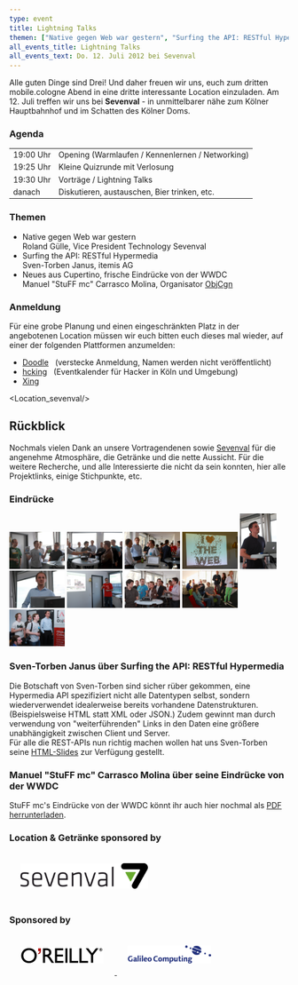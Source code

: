 ```yaml
---
type: event
title: Lightning Talks
themen: ["Native gegen Web war gestern", "Surfing the API: RESTful Hypermedia", "Neues aus Cupertino, frische Eindrücke von der WWDC"]
all_events_title: Lightning Talks
all_events_text: Do. 12. Juli 2012 bei Sevenval
---
```


Alle guten Dinge sind Drei! Und daher freuen wir uns, euch zum dritten mobile.cologne Abend
in eine dritte interessante Location einzuladen. Am 12. Juli treffen wir uns bei
<b>Sevenval</b> - in unmittelbarer nähe zum Kölner Hauptbahnhof und im Schatten des Kölner Doms.

### Agenda

<table style="margin-top: 0;">
  <tr>
    <td>19:00 Uhr</td>
    <td>Opening (Warmlaufen / Kennenlernen / Networking)</td>
  </tr>
  <tr>
    <td>19:25 Uhr</td>
    <td>Kleine Quizrunde mit Verlosung</td>
  </tr>
  <tr>
    <td>19:30 Uhr</td>
    <td>Vorträge / Lightning Talks</td>
  </tr>
  <tr>
    <td>danach</td>
    <td>
      Diskutieren, austauschen, Bier trinken, etc.
    </td>
  </tr>
</table>


### Themen

<ul style="margin: 0px;">
  <li>
    Native gegen Web war gestern<br/>
    Roland Gülle, Vice President Technology Sevenval
  </li>
  <li>
    Surfing the API: RESTful Hypermedia<br/>
    Sven-Torben Janus, itemis AG
  </li>
  <li>
    Neues aus Cupertino, frische Eindrücke von der WWDC<br/>
    Manuel "StuFF mc" Carrasco Molina, Organisator <a href="https://objcgn.com/" target="_blank">ObjCgn</a>
  </li>
</ul>

### Anmeldung

Für eine grobe Planung und einen eingeschränkten Platz in der angebotenen
Location müssen wir euch bitten euch dieses mal wieder,
auf einer der folgenden Plattformen anzumelden:

<ul style="margin: 0px;">
  <li><a href="https://www.doodle.com/yg3bg3wdtpa3sddp">Doodle</a> &nbsp; (verstecke Anmeldung, Namen werden nicht veröffentlicht)</li>
  <li><a href="https://hcking.de/events/105-mobile-cologne/dates/766">hcking</a> &nbsp; (Eventkalender für Hacker in Köln und Umgebung)</li>
  <li><a href="https://www.xing.com/events/mobile-cologne-lightning-talks-1110097">Xing</a></li>
</ul>

<Location_sevenval/>

## Rückblick

Nochmals vielen Dank an unsere Vortragendenen sowie
<a href="https://www.sevenval.com/" target="_blank">Sevenval</a>
für die angenehme Atmosphäre, die Getränke und die nette Aussicht.
Für die weitere Recherche, und alle Interessierte die nicht da sein konnten,
hier alle Projektlinks, einige Stichpunkte, etc.

### Eindrücke

<a href="/2012-07-12/01.JPG" title="Ein kleiner Quiz zum Anfang.." rel="lightbox[impressions]" class="span-3"><img src="/2012-07-12/01.JPG" style="max-width: 100px; max-height: 100px;" /></a>
<a href="/2012-07-12/02.JPG" title="..und auch glückliche Gewinner. :)" rel="lightbox[impressions]" class="span-3"><img src="/2012-07-12/02.JPG" style="max-width: 100px; max-height: 100px;" /></a>
<a href="/2012-07-12/03.JPG" title="Kennenlernen bis alle Gäste da sind." rel="lightbox[impressions]" class="span-3"><img src="/2012-07-12/03.JPG" style="max-width: 100px; max-height: 100px;" /></a>
<a href="/2012-07-12/04.JPG" title="Roland Gülle über die ewige Diskussion Native oder Web" rel="lightbox[impressions]" class="span-3"><img src="/2012-07-12/04.JPG" style="max-width: 100px; max-height: 100px;" /></a>
<a href="/2012-07-12/05.JPG" title="Roland Gülle über die ewige Diskussion Native oder Web" rel="lightbox[impressions]" class="span-3 last"><img src="/2012-07-12/05.JPG" style="max-width: 100px; max-height: 100px;" /></a>
<a href="/2012-07-12/06.JPG" title="Sven-Torben Janus über Surfing the API: RESTful Hypermedia" rel="lightbox[impressions]" class="span-3"><img src="/2012-07-12/06.JPG" style="max-width: 100px; max-height: 100px;" /></a>
<a href="/2012-07-12/07.JPG" title="Manuel &amp;StuFF mc&amp; Carrasco Molina über seine Eindrücke von der WWDC" rel="lightbox[impressions]" class="span-3"><img src="/2012-07-12/07.JPG" style="max-width: 100px; max-height: 100px;" /></a>
<a href="/2012-07-12/08.JPG" title="Insgesamt waren über 30 Gäste anwesend" rel="lightbox[impressions]" class="span-3"><img src="/2012-07-12/08.JPG" style="max-width: 100px; max-height: 100px;" /></a>
<a href="/2012-07-12/09.JPG" rel="lightbox[impressions]" class="span-3"><img src="/2012-07-12/09.JPG" style="max-width: 100px; max-height: 100px;" /></a>
<a href="/2012-07-12/10.JPG" rel="lightbox[impressions]" class="span-3 last"><img src="/2012-07-12/10.JPG" style="max-width: 100px; max-height: 100px;" /></a>

### Sven-Torben Janus über Surfing the API: RESTful Hypermedia

Die Botschaft von Sven-Torben sind sicher rüber gekommen,
eine Hypermedia API spezifiziert nicht alle Datentypen selbst,
sondern wiederverwendet idealerweise bereits vorhandene Datenstrukturen.
(Beispielsweise HTML statt XML oder JSON.)
Zudem gewinnt man durch verwendung von "weiterführenden" Links in den
Daten eine größere unabhängigkeit zwischen Client und Server.<br/>
Für alle die REST-APIs nun richtig machen wollen hat uns Sven-Torben seine
<a href="/2012-07-12/Sven_Torben_Slides_RESTful_Hypermedia.html">HTML-Slides</a>
zur Verfügung gestellt.

### Manuel "StuFF mc" Carrasco Molina über seine Eindrücke von der WWDC

StuFF mc's Eindrücke von der WWDC könnt ihr auch hier nochmal als
<a href="/2012-07-12/StuFFmc_WWDC_Roundup.pdf">PDF herrunterladen</a>.

### Location &amp; Getränke sponsored by

<a href="https://www.sevenval.com/" target="_blank">
  <img src="/static/images/sevenval.png" style="width: 230px; padding: 20px;" />
</a>

### Sponsored by

<a href="https://www.oreilly.de/" target="_blank">
  <img src="/static/images/oreilly.png" style="width: 150px; padding: 20px;" />
</a>
<a href="https://www.galileocomputing.de/" target="_blank">
  <img src="/static/images/galileocomputing.gif" style="width: 150px; padding: 20px;" />
</a>
